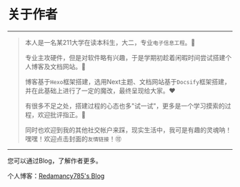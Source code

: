 # **关于作者**

---

> 本人是一名某211大学在读本科生，大二，专业`电子信息工程`。📡
>
> 专业主攻硬件，但是对软件略有兴趣，于是学期初趁着闲暇时间尝试搭建个人博客及文档网站。🚗
>
> 博客基于`Hexo`框架搭建，选用Next主题、文档网站基于`Docsify`框架搭建，并在此基础上进行了一定的魔改，最终呈现给大家。❤
>
> 有很多不足之处，搭建过程的心态也多"试一试"，更多是一个学习摸索的过程，欢迎批评指正。🥳
>
> 同时也欢迎到我的其他社交帐户来踩，现实生活中，我可是有趣的灵魂呐！嘿嘿！欢迎点击封面的`友情链接`！🉑

------

您可以通过Blog，了解作者更多。

个人博客：[Redamancy785's Blog]( https://happymrli.github.io/)





